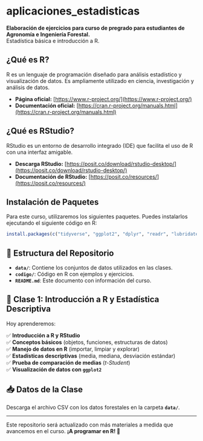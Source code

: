 # aplicaciones_estadisticas

**Elaboración de ejercicios para curso de pregrado para estudiantes de Agronomía e Ingeniería Forestal.**  
Estadística básica e introducción a R.

## ¿Qué es R?

R es un lenguaje de programación diseñado para análisis estadístico y visualización de datos. Es ampliamente utilizado en ciencia, investigación y análisis de datos.

- **Página oficial:** [https://www.r-project.org/](https://www.r-project.org/)
- **Documentación oficial:** [https://cran.r-project.org/manuals.html](https://cran.r-project.org/manuals.html)

## ¿Qué es RStudio?

RStudio es un entorno de desarrollo integrado (IDE) que facilita el uso de R con una interfaz amigable.

- **Descarga RStudio:** [https://posit.co/download/rstudio-desktop/](https://posit.co/download/rstudio-desktop/)
- **Documentación de RStudio:** [https://posit.co/resources/](https://posit.co/resources/)

## **Instalación de Paquetes**  

Para este curso, utilizaremos los siguientes paquetes. Puedes instalarlos ejecutando el siguiente código en R:

```r
install.packages(c("tidyverse", "ggplot2", "dplyr", "readr", "lubridate", "knitr"))
```

## 📂 Estructura del Repositorio

- **`data/`**: Contiene los conjuntos de datos utilizados en las clases.
- **`codigo/`**: Código en R con ejemplos y ejercicios.
- **`README.md`**: Este documento con información del curso.

## 📅 Clase 1: Introducción a R y Estadística Descriptiva

Hoy aprenderemos:

✅ **Introducción a R y RStudio**  
✅ **Conceptos básicos** (objetos, funciones, estructuras de datos)  
✅ **Manejo de datos en R** (importar, limpiar y explorar)  
✅ **Estadísticas descriptivas** (media, mediana, desviación estándar)  
✅ **Prueba de comparación de medias** (*t-Student*)  
✅ **Visualización de datos con `ggplot2`**  

## 📥 Datos de la Clase

Descarga el archivo CSV con los datos forestales en la carpeta **`data/`**.

---

Este repositorio será actualizado con más materiales a medida que avancemos en el curso. **¡A programar en R! 🚀**
